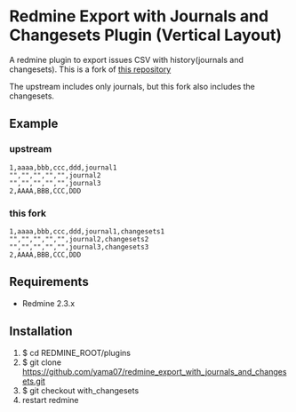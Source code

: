 Redmine Export with Journals and Changesets Plugin (Vertical Layout)
========================================
A redmine plugin to export issues CSV with history(journals and changesets).
This is a fork of [this repository](https://github.com/yama07/redmine_export_with_journals_and_changesets.git)

The upstream includes only journals, but this fork also includes the changesets.

Example
--------------------

### upstream

```
1,aaaa,bbb,ccc,ddd,journal1
"","","","","",journal2
"","","","","",journal3
2,AAAA,BBB,CCC,DDD
```

### this fork

```
1,aaaa,bbb,ccc,ddd,journal1,changesets1
"","","","","",journal2,changesets2
"","","","","",journal3,changesets3
2,AAAA,BBB,CCC,DDD
```


Requirements
---------------------
* Redmine 2.3.x

Installation
---------------------

1. $ cd REDMINE_ROOT/plugins
2. $ git clone https://github.com/yama07/redmine_export_with_journals_and_changesets.git
3. $ git checkout with_changesets
4. restart redmine
